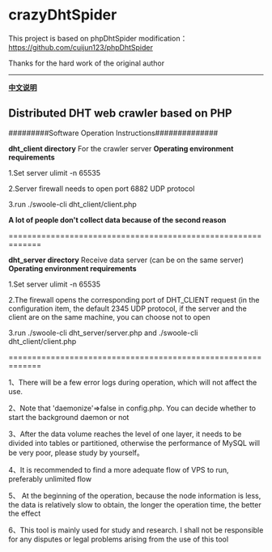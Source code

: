 crazyDhtSpider
======
  This project is based on phpDhtSpider modification：https://github.com/cuijun123/phpDhtSpider  

  Thanks for the hard work of the original author
***
**[中文说明](README_CN.md)**

## Distributed DHT web crawler based on PHP

#########Software Operation Instructions##############

**dht_client directory** For the crawler server **Operating environment requirements**

1.Set server ulimit -n 65535

2.Server firewall needs to open port 6882 UDP protocol

3.run ./swoole-cli dht_client/client.php

**A lot of people don't collect data because of the second reason**

=============================================================

**dht_server directory** Receive data server (can be on the same server) **Operating environment requirements**

1.Set server ulimit -n 65535

2.The firewall opens the corresponding port of DHT_CLIENT request (in the configuration item, the default 2345 UDP protocol, if the server and the client are on the same machine, you can choose not to open

3.run ./swoole-cli dht_server/server.php and ./swoole-cli dht_client/client.php

=============================================================

1、There will be a few error logs during operation, which will not affect the use.

2、Note that 'daemonize'=>false in config.php.  You can decide whether to start the background daemon or not

3、After the data volume reaches the level of one layer, it needs to be divided into tables or partitioned, otherwise the performance of MySQL will be very poor, please study by yourself。

4、It is recommended to find a more adequate flow of VPS to run, preferably unlimited flow

5、 At the beginning of the operation, because the node information is less, the data is relatively slow to obtain, the longer the operation time, the better the effect

6、This tool is mainly used for study and research. I shall not be responsible for any disputes or legal problems arising from the use of this tool


